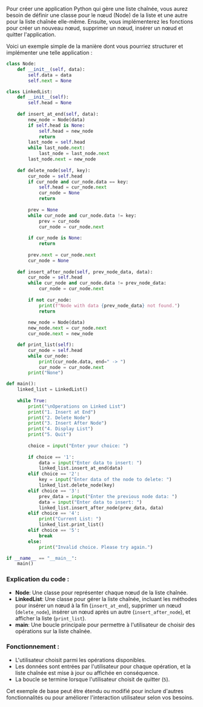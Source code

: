 Pour créer une application Python qui gère une liste chaînée, vous aurez besoin de définir une classe pour le nœud (Node) de la liste et une autre pour la liste chaînée elle-même. Ensuite, vous implémenterez les fonctions pour créer un nouveau nœud, supprimer un nœud, insérer un nœud et quitter l'application.

Voici un exemple simple de la manière dont vous pourriez structurer et implémenter une telle application :

```python
class Node:
    def __init__(self, data):
        self.data = data
        self.next = None

class LinkedList:
    def __init__(self):
        self.head = None
    
    def insert_at_end(self, data):
        new_node = Node(data)
        if self.head is None:
            self.head = new_node
            return
        last_node = self.head
        while last_node.next:
            last_node = last_node.next
        last_node.next = new_node
    
    def delete_node(self, key):
        cur_node = self.head
        if cur_node and cur_node.data == key:
            self.head = cur_node.next
            cur_node = None
            return
        
        prev = None
        while cur_node and cur_node.data != key:
            prev = cur_node
            cur_node = cur_node.next
        
        if cur_node is None:
            return
        
        prev.next = cur_node.next
        cur_node = None
    
    def insert_after_node(self, prev_node_data, data):
        cur_node = self.head
        while cur_node and cur_node.data != prev_node_data:
            cur_node = cur_node.next
        
        if not cur_node:
            print(f"Node with data {prev_node_data} not found.")
            return
        
        new_node = Node(data)
        new_node.next = cur_node.next
        cur_node.next = new_node

    def print_list(self):
        cur_node = self.head
        while cur_node:
            print(cur_node.data, end=" -> ")
            cur_node = cur_node.next
        print("None")

def main():
    linked_list = LinkedList()
    
    while True:
        print("\nOperations on Linked List")
        print("1. Insert at End")
        print("2. Delete Node")
        print("3. Insert After Node")
        print("4. Display List")
        print("5. Quit")
        
        choice = input("Enter your choice: ")
        
        if choice == '1':
            data = input("Enter data to insert: ")
            linked_list.insert_at_end(data)
        elif choice == '2':
            key = input("Enter data of the node to delete: ")
            linked_list.delete_node(key)
        elif choice == '3':
            prev_data = input("Enter the previous node data: ")
            data = input("Enter data to insert: ")
            linked_list.insert_after_node(prev_data, data)
        elif choice == '4':
            print("Current List: ")
            linked_list.print_list()
        elif choice == '5':
            break
        else:
            print("Invalid choice. Please try again.")

if __name__ == "__main__":
    main()
```

### Explication du code :
- **Node**: Une classe pour représenter chaque nœud de la liste chaînée.
- **LinkedList**: Une classe pour gérer la liste chaînée, incluant les méthodes pour insérer un nœud à la fin (`insert_at_end`), supprimer un nœud (`delete_node`), insérer un nœud après un autre (`insert_after_node`), et afficher la liste (`print_list`).
- **main**: Une boucle principale pour permettre à l'utilisateur de choisir des opérations sur la liste chaînée.

### Fonctionnement :
- L'utilisateur choisit parmi les opérations disponibles.
- Les données sont entrées par l'utilisateur pour chaque opération, et la liste chaînée est mise à jour ou affichée en conséquence.
- La boucle se termine lorsque l'utilisateur choisit de quitter (`5`).

Cet exemple de base peut être étendu ou modifié pour inclure d'autres fonctionnalités ou pour améliorer l'interaction utilisateur selon vos besoins.

